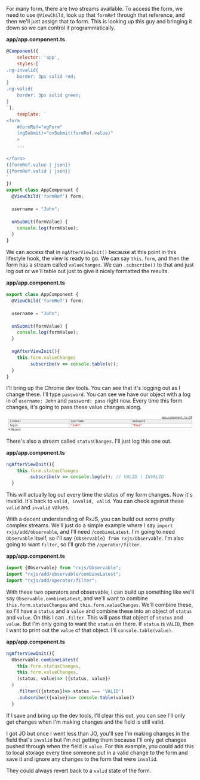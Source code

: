 For many form, there are two streams available. To access the form, we need to use `@ViewChild`, look up that `formRef` through that reference, and then we'll just assign that to form. This is looking up this guy and bringing it down so we can control it programmatically.

**app/app.component.ts**
``` javascript
@Component({
    selector: 'app',
    styles:[`
.ng-invalid{
    border: 3px solid red;
}
.ng-valid{
    border: 3px solid green;
}
`],
    template: `
<form 
    #formRef="ngForm"
    (ngSubmit)="onSubmit(formRef.value)"
    >
    ...

</form>
{{formRef.value | json}}
{{formRef.valid | json}}
`
})
export class AppComponent {
  @ViewChild('formRef') form;

  username = "John";

  onSubmit(formValue) {
    console.log(formValue);
  }
}
```
We can access that in `ngAfterViewInit()` because at this point in this lifestyle hook, the view is ready to go. We can say `this.form`, and then the form has a stream called `valueChanges`. We can `.subscribe()` to that and just log out or we'll table out just to give it nicely formatted the results.

**app/app.component.ts**
``` javascript
export class AppComponent {
  @ViewChild('formRef') form;

  username = "John";

  onSubmit(formValue) {
    console.log(formValue);
  }

  ngAfterViewInit(){
    this.form.valueChanges
        .subscribe(v => console.table(v));
  }
}
```
I'll bring up the Chrome dev tools. You can see that it's logging out as I change these. I'll type `password`. You can see we have our object with a log in of `username: John` and `password: pass` right now. Every time this form changes, it's going to pass these value changes along.

![console.table](../images/angular-2-use-rxjs-streams-with-angular-2-forms-consolelog-table.png)

There's also a stream called `statusChanges`. I'll just log this one out. 

**app/app.component.ts**
``` javascript
ngAfterViewInit(){
    this.form.statusChanges
        .subscribe(v => console.log(v)); // VALID | INVALID
  }
```
This will actually log out every time the status of my form changes. Now it's invalid. It's back to `valid, invalid, valid`. You can check against these `valid` and `invalid` values.

With a decent understanding of RxJS, you can build out some pretty complex streams. We'll just do a simple example where I say `import rxjs/add/observable`, and I'll need `/combineLatest`. I'm going to need `Observable` itself, so I'll say `{Observable} from rxjs/Observable`. I'm also going to want `filter`, so I'll grab the `/operator/filter`.

**app/app.component.ts**
``` javascript
import {Observable} from "rxjs/Observable";
import "rxjs/add/observable/combineLatest";
import "rxjs/add/operator/filter";
```
With these two operators and observable, I can build up something like we'll say `Observable.combineLatest`, and we'll want to combine `this.form.statusChanges` and `this.form.valueChanges`. We'll combine these, so I'll have a `status` and a `value` and combine these into an object of `status` and `value`. On this I can `.filter`. This will pass that object of `status` and `value`. But I'm only going to want the `status` on there. If `status` is `VALID`, then I want to print out the `value` of that object. I'll `console.table(value)`.

**app/app.component.ts**
``` javascript
ngAfterViewInit(){
  Observable.combineLatest(
    this.form.statusChanges,
    this.form.valueChanges,
    (status, value)=> ({status, value})
  )
    .filter(({status})=> status === 'VALID')
    .subscribe(({value})=> console.table(value))
  }
```
If I save and bring up the dev tools, I'll clear this out, you can see I'll only get changes when I'm making changes and the field is still valid.

I got JO but once I went less than JO, you'll see I'm making changes in the field that's `invalid` but I'm not getting them because I'll only get changes pushed through when the field is `value`. For this example, you could add this to local storage every time someone put in a valid change to the form and save it and ignore any changes to the form that were `invalid`.

They could always revert back to a `valid` state of the form.